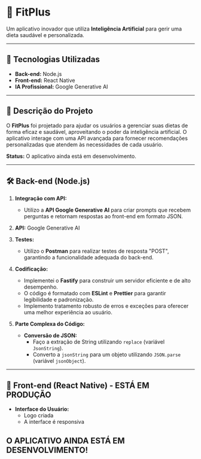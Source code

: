 # 🌟 FitPlus

Um aplicativo inovador que utiliza **Inteligência Artificial** para gerir uma dieta saudável e personalizada.

---

## 🚀 Tecnologias Utilizadas

- **Back-end:** Node.js
- **Front-end:** React Native
- **IA Profissional:** Google Generative AI

---

## 📖 Descrição do Projeto

O **FitPlus** foi projetado para ajudar os usuários a gerenciar suas dietas de forma eficaz e saudável, aproveitando o poder da inteligência artificial. O aplicativo interage com uma API avançada para fornecer recomendações personalizadas que atendem às necessidades de cada usuário.

**Status:** O aplicativo ainda está em desenvolvimento.

---

## 🛠️ Back-end (Node.js)

1. **Integração com API:**

   - Utilizo a **API Google Generative AI** para criar prompts que recebem perguntas e retornam respostas ao front-end em formato JSON.

2. **API:** Google Generative AI

3. **Testes:**

   - Utilizo o **Postman** para realizar testes de resposta "POST", garantindo a funcionalidade adequada do back-end.

4. **Codificação:**

   - Implementei o **Fastify** para construir um servidor eficiente e de alto desempenho.
   - O código é formatado com **ESLint** e **Prettier** para garantir legibilidade e padronização.
   - Implemento tratamento robusto de erros e exceções para oferecer uma melhor experiência ao usuário.

5. **Parte Complexa do Código:**
   - **Conversão de JSON:**
     - Faço a extração de String utilizando `replace` (variável `JsonString`).
     - Converto a `jsonString` para um objeto utilizando `JSON.parse` (variável `jsonObject`).

---

## 📱 Front-end (React Native) - ESTÁ EM PRODUÇÃO

- **Interface do Usuário:**
  - Logo criada
  - A interface é responsiva

## O APLICATIVO AINDA ESTÁ EM DESENVOLVIMENTO!
